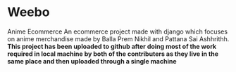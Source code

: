 # Weebo
Anime Ecommerce
An ecommerce project made with django which focuses on anime merchandise made by Balla Prem Nikhil and Pattana Sai Ashhrithh.
**This project has been uploaded to github after doing most of the work required in local machine by both of the contributers as they live in the same place and then uploaded through a single machine**
